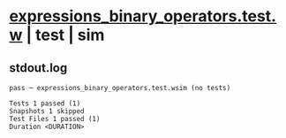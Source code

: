 # [expressions_binary_operators.test.w](../../../../../examples/tests/valid/expressions_binary_operators.test.w) | test | sim

## stdout.log
```log
pass ─ expressions_binary_operators.test.wsim (no tests)

Tests 1 passed (1)
Snapshots 1 skipped
Test Files 1 passed (1)
Duration <DURATION>
```

